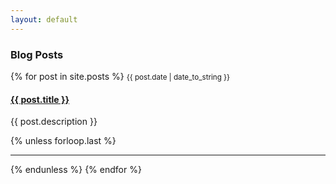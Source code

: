 ```yaml
---
layout: default
---
```

### Blog Posts
<div class="bloglist">
{% for post in site.posts %}
	<small>{{ post.date | date_to_string }}</small>
	<h4 class="post-title"><a href="{{ post.url | replace_first: '/', '' }}">{{ post.title }}</a></h4>
	<p>{{ post.description }}</p>
{% unless forloop.last %}<hr>{% endunless %}
{% endfor %}
</div>
